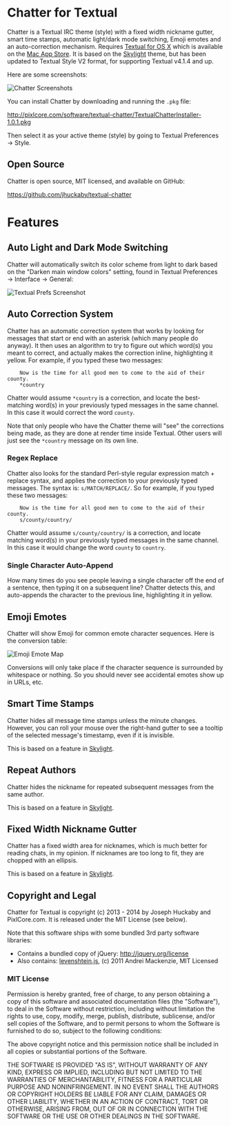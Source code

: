 # Chatter for Textual

Chatter is a Textual IRC theme (style) with a fixed width nickname gutter, smart time stamps, automatic light/dark mode switching, Emoji emotes and an auto-correction mechanism.  Requires [Textual for OS X](http://www.codeux.com/textual/) which is available on the [Mac App Store](https://itunes.apple.com/us/app/textual-irc-client/id403012667?mt=12).  It is based on the [Skylight](https://github.com/mintchaos/Skylight) theme, but has been updated to Textual Style V2 format, for supporting Textual v4.1.4 and up.

Here are some screenshots:

![Chatter Screenshots](http://pixlcore.com/software/textual-chatter/screen-dual.png)

You can install Chatter by downloading and running the `.pkg` file:

http://pixlcore.com/software/textual-chatter/TextualChatterInstaller-1.0.1.pkg

Then select it as your active theme (style) by going to Textual Preferences → Style.

## Open Source

Chatter is open source, MIT licensed, and available on GitHub:

https://github.com/jhuckaby/textual-chatter

# Features

## Auto Light and Dark Mode Switching

Chatter will automatically switch its color scheme from light to dark based on the "Darken main window colors" setting, found in Textual Preferences → Interface → General:

![Textual Prefs Screenshot](http://pixlcore.com/software/textual-chatter/prefs-screen-1x.png)

## Auto Correction System

Chatter has an automatic correction system that works by looking for messages that start or end with an asterisk (which many people do anyway).  It then uses an algorithm to try to figure out which word(s) you meant to correct, and actually makes the correction inline, highlighting it yellow.  For example, if you typed these two messages:

```
	Now is the time for all good men to come to the aid of their county.
	*country
```

Chatter would assume `*country` is a correction, and locate the best-matching word(s) in your previously typed messages in the same channel.  In this case it would correct the word `county`.

Note that only people who have the Chatter theme will "see" the corrections being made, as they are done at render time inside Textual.  Other users will just see the `*country` message on its own line.

### Regex Replace

Chatter also looks for the standard Perl-style regular expression match + replace syntax, and applies the correction to your previously typed messages.  The syntax is: `s/MATCH/REPLACE/`.  So for example, if you typed these two messages:

```
	Now is the time for all good men to come to the aid of their county.
	s/county/country/
```

Chatter would assume `s/county/country/` is a correction, and locate matching word(s) in your previously typed messages in the same channel.  In this case it would change the word `county` to `country`.

### Single Character Auto-Append

How many times do you see people leaving a single character off the end of a sentence, then typing it on a subsequent line?  Chatter detects this, and auto-appends the character to the previous line, highlighting it in yellow.

## Emoji Emotes

Chatter will show Emoji for common emote character sequences.  Here is the conversion table:

![Emoji Emote Map](http://pixlcore.com/software/textual-chatter/emoji-map.png)

Conversions will only take place if the character sequence is surrounded by whitespace or nothing.  So you should never see accidental emotes show up in URLs, etc.

## Smart Time Stamps

Chatter hides all message time stamps unless the minute changes.  However, you can roll your mouse over the right-hand gutter to see a tooltip of the selected message's timestamp, even if it is invisible.

This is based on a feature in [Skylight](https://github.com/mintchaos/Skylight).

## Repeat Authors

Chatter hides the nickname for repeated subsequent messages from the same author.

This is based on a feature in [Skylight](https://github.com/mintchaos/Skylight).

## Fixed Width Nickname Gutter

Chatter has a fixed width area for nicknames, which is much better for reading chats, in my opinion.  If nicknames are too long to fit, they are chopped with an ellipsis.

This is based on a feature in [Skylight](https://github.com/mintchaos/Skylight).

## Copyright and Legal

Chatter for Textual is copyright (c) 2013 - 2014 by Joseph Huckaby and PixlCore.com.  It is released under the MIT License (see below).

Note that this software ships with some bundled 3rd party software libraries:

* Contains a bundled copy of jQuery: http://jquery.org/license
* Also contains: [levenshtein.js](https://gist.github.com/andrei-m/982927), (c) 2011 Andrei Mackenzie, MIT Licensed

### MIT License

Permission is hereby granted, free of charge, to any person obtaining a copy of this software and associated documentation files (the "Software"), to deal in the Software without restriction, including without limitation the rights to use, copy, modify, merge, publish, distribute, sublicense, and/or sell copies of the Software, and to permit persons to whom the Software is furnished to do so, subject to the following conditions:

The above copyright notice and this permission notice shall be included in all copies or substantial portions of the Software.

THE SOFTWARE IS PROVIDED "AS IS", WITHOUT WARRANTY OF ANY KIND, EXPRESS OR IMPLIED, INCLUDING BUT NOT LIMITED TO THE WARRANTIES OF MERCHANTABILITY, FITNESS FOR A PARTICULAR PURPOSE AND NONINFRINGEMENT. IN NO EVENT SHALL THE AUTHORS OR COPYRIGHT HOLDERS BE LIABLE FOR ANY CLAIM, DAMAGES OR OTHER LIABILITY, WHETHER IN AN ACTION OF CONTRACT, TORT OR OTHERWISE, ARISING FROM, OUT OF OR IN CONNECTION WITH THE SOFTWARE OR THE USE OR OTHER DEALINGS IN THE SOFTWARE.
